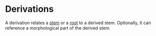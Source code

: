 # Derivations
A derivation relates a [stem](../stems) or a [root](../morphs) to a derived stem.
Optionally, it can reference a morphological part of the derived stem.
